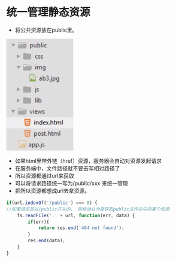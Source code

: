 # 统一管理静态资源

* 将公共资源放在public里。

![](.gitbook/assets/image%20%2811%29.png)

* 如果html里带外链（href）资源，服务器会自动对资源发起请求
* 在服务端中，文件路径就不要去写相对路径了
* 所以资源都通过url来获取
* 可以将请求路径统一写为/public/xxx 来统一管理
* 把所以资源都想成url去拿资源。

```javascript
if(url.indexOf('/public') === 0) {
//如果请求是以/public开头的， 则自动认为是获取public文件夹中的某个资源
    fs.readFile('.' + url, function(err, data) {
        if(err){
            return res.end('404 not found');
        }
        res.end(data);
    }
}
```

